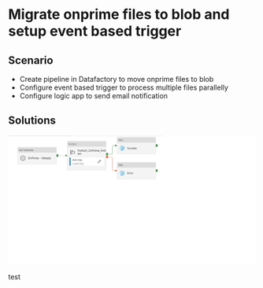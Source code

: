 # Migrate onprime files to blob and setup event based trigger 

## Scenario

* Create pipeline in Datafactory to move onprime files to blob
* Configure event based trigger to process multiple files parallelly
* Configure logic app to send email notification

## Solutions

![Image](https://github.com/Pradeepy84/Azure/blob/master/Articles/DataFactory/Image/Image1.png)

test
